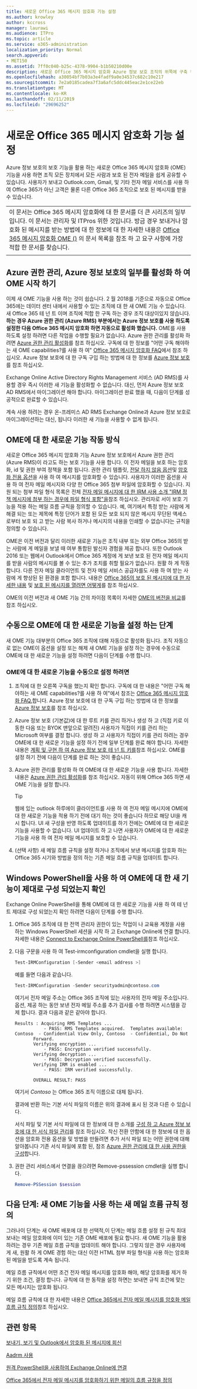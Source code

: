 ```yaml
---
title: 새로운 Office 365 메시지 암호화 기능 설정
ms.author: krowley
author: kccross
manager: laurawi
ms.audience: ITPro
ms.topic: article
ms.service: o365-administration
localization_priority: Normal
search.appverid:
- MET150
ms.assetid: 7ff0c040-b25c-4378-9904-b1b50210d00e
description: 새로운 Office 365 메시지 암호화 Azure 정보 보호 조직의 위쪽에 구축 된 기능을 사용 하 여 수 내부 테두리와 조직 외부의 사용자와 전자 메일 통신을 보호 합니다. 다른 Office 365, Outlook.com, Gmail, 조직과 다른 전자 메일 서비스를 사용 하는 새 OME 기능입니다.
ms.openlocfilehash: a30054bf7b03a3e4fadf9a0e34537c682c10e217
ms.sourcegitcommit: 7e2a0185cadea7f3a6afc5ddc445eac2e1ce22eb
ms.translationtype: MT
ms.contentlocale: ko-KR
ms.lasthandoff: 02/11/2019
ms.locfileid: "29696252"
---
```

# <a name="set-up-new-office-365-message-encryption-capabilities"></a>새로운 Office 365 메시지 암호화 기능 설정

Azure 정보 보호의 보호 기능을 활용 하는 새로운 Office 365 메시지 암호화 (OME) 기능을 사용 하면 조직 모든 장치에서 모든 사람과 보호 된 전자 메일을 쉽게 공유할 수 있습니다. 사용자가 보내고 Outlook.com, Gmail, 및 기타 전자 메일 서비스를 사용 하 여 Office 365가 아닌 고객은 물론 다른 Office 365 조직으로 보호 된 메시지를 받을 수 있습니다.

||
|:-----|
|이 문서는 Office 365 메시지 암호화에 대 한 문서를 더 큰 시리즈의 일부입니다. 이 문서는 관리자 및 ITPros 위한 것입니다. 방금 경우 보내거나 암호화 된 메시지를 받는 방법에 대 한 정보에 대 한 자세한 내용은 [Office 365 메시지 암호화 OME ()](ome.md) 의 문서 목록을 참조 하 고 요구 사항에 가장 적합 한 문서를 찾습니다. |
||

## <a name="get-started-with-ome-by-activating-azure-rights-management-part-of-azure-information-protection"></a>Azure 권한 관리, Azure 정보 보호의 일부를 활성화 하 여 OME 시작 하기

이제 새 OME 기능을 사용 하는 것이 쉽습니다. 2 월 2018를 기준으로 자동으로 Office 365에는 데이터 센터 내에서 사용할 수 있는 조직에 대 한 새 OME 기능 수 있습니다. 새 Office 365 테 넌 트 이며 조직에 적합 한 구독 하는 경우 조직 대상이있지 않습니다. **하는 경우 Azure 권한 관리 (Azure RMS) 부분에서는 Azure 정보 보호를 사용 하도록 설정한 다음 Office 365 메시지 암호화 하면 자동으로 활성화 했습니다.** OME를 사용 하도록 설정 하려면 다른 작업을 수행할 필요가 없습니다. Azure 권한 관리를 활성화 하려면 [Azure 권한 관리 활성화](https://docs.microsoft.com/azure/information-protection/deploy-use/activate-service)를 참조 하십시오. 구독에 대 한 정보를 "어떤 구독 해야하는 새 OME capabilities?를 사용 하 여" [Office 365 메시지 암호화 FAQ](ome-faq.md)에서 참조 하십시오. Azure 정보 보호에 대 한 구독 구입 하는 방법에 대 한 정보를 [Azure 정보 보호](https://azure.microsoft.com/services/information-protection/)를 참조 하십시오.
  
Exchange Online Active Directory Rights Management 서비스 (AD RMS)를 사용할 경우 즉시 이러한 새 기능을 활성화할 수 없습니다. 대신, 먼저 Azure 정보 보호 AD RMS에서 마이그레이션 해야 합니다. 마이그레이션 완료 했을 때, 다음이 단계를 성공적으로 완료할 수 있습니다.
  
계속 사용 하려는 경우 온-프레미스 AD RMS Exchange Online과 Azure 정보 보호로 마이그레이션하는 대신, 됩니다 이러한 새 기능을 사용할 수 없게 됩니다.
  
## <a name="how-the-new-capabilities-for-ome-work"></a>OME에 대 한 새로운 기능 작동 방식

새로운 Office 365 메시지 암호화 기능 Azure 정보 보호에서 Azure 권한 관리 (Azure RMS)이 라고도 하는 보호 기능을 사용 합니다. 이 전자 메일을 보호 하는 암호화, id 및 권한 부여 정책을 포함 됩니다. 권한 관리 템플릿, [전달 하지 않음 옵션](https://docs.microsoft.com/information-protection/deploy-use/configure-usage-rights#do-not-forward-option-for-emails)및 [암호화 전용 옵션](https://docs.microsoft.com/information-protection/deploy-use/configure-usage-rights#encrypt-only-option-for-emails)을 사용 하 여 메시지를 암호화할 수 있습니다. 사용자가 이러한 옵션을 사용 하 여 전자 메일 메시지와 다양 한 Office 365 첨부 파일에 암호화할 수 있습니다. 지원 되는 첨부 파일 형식 목록은 전체 [전자 메일 메시지에 대 한 IRM 사용 소개 "IRM 정책 메시지에 첨부 하는 경우에 파일 형식 포함"을](https://support.office.com/article/bb643d33-4a3f-4ac7-9770-fd50d95f58dc#FileTypesforIRM)참조 하십시오. 관리자로 서이 보호 기능을 적용 하는 메일 흐름 규칙을 정의할 수 있습니다. 예, 여기에서 특정 받는 사람에 게 해결 되는 또는 제목에 특정 단어가 포함 된 모든 보호 되지 않은 메시지 무단된 액세스 로부터 보호 되 고 받는 사람 복사 하거나 메시지의 내용을 인쇄할 수 없습니다는 규칙을 정의할 수 있습니다.
  
OME은 이전 버전과 달리 이러한 새로운 기능은 조직 내부 또는 외부 Office 365의 받는 사람에 게 메일을 보낼 때 여부 통합된 발신자 경험을 제공 합니다. 또한 Outlook 2016 또는 웹에서 Outlook에서 Office 365 계정에 게 보낸 보호 된 전자 메일 메시지를 받을 사람의 메시지를 볼 수 있는 추가 조치를 취할 필요가 없습니다. 원활 하 게 작동합니다. 다른 전자 메일 클라이언트 및 전자 메일 서비스 공급자를도 사용 하 여 받는 사람에 게 향상된 된 환경을 포함 합니다. 내용은 [Office 365의 보호 된 메시지에 대 한 자세한 내용](https://support.office.com/article/Learn-about-protected-messages-in-Office-365-2baf3ac7-12db-40a4-8af7-1852204b4b67) 및 [보호 된 메시지를 열려면 어떻게](https://support.office.com/article/How-do-I-open-a-protected-message-1157a286-8ecc-4b1e-ac43-2a608fbf3098)를 참조 하십시오.

OME의 이전 버전과 새 OME 기능 간의 차이점 목록이 자세한 [OME의 버전을 비교](ome-version-comparison.md)를 참조 하십시오.
  
## <a name="steps-to-manually-set-up-the-new-capabilities-for-ome"></a>수동으로 OME에 대 한 새로운 기능을 설정 하는 단계

새 OME 기능 대부분의 Office 365 조직에 대해 자동으로 활성화 됩니다. 조직 자동으로 없는 OME이 옵션을 설정 또는 해제 새 OME 기능을 설정 하는 경우에 수동으로 OME에 대 한 새로운 기능을 설정 하려면 다음이 단계를 수행 합니다.
  
### <a name="to-manually-set-up-the-new-capabilities-for-ome"></a>OME에 대 한 새로운 기능을 수동으로 설정 하려면

1. 조직에 대 한 오른쪽 구독을 했는지 확인 합니다. 구독에 대 한 내용은 "어떤 구독 해야하는 새 OME capabilities?를 사용 하 여"에서 참조는 [Office 365 메시지 암호화 FAQ.](ome-faq.md)합니다. Azure 정보 보호에 대 한 구독 구입 하는 방법에 대 한 정보를 [Azure 정보 보호](https://azure.microsoft.com/services/information-protection/)를 참조 하십시오.

2. Azure 정보 보호 (기본값)에 대 한 루트 키를 관리 하거나 생성 하 고 (직접 키로 이동한 다음 또는 BYOK 맨앞으로 알려진) 사용자가 직접이 키를 관리 하는 Microsoft 여부를 결정 합니다. 생성 하 고 사용자가 직접이 키를 관리 하려는 경우 OME에 대 한 새로운 기능을 설정 하기 전에 일부 단계를 완료 해야 합니다. 자세한 내용은 [계획 및 구현 하 여 Azure 정보 보호 테 넌 트 키를](https://docs.microsoft.com/information-protection/plan-design/plan-implement-tenant-key)참조 하십시오. OME를 설정 하기 전에 다음이 단계를 완료 하는 것이 좋습니다.

3. Azure 권한 관리를 활성화 하 여 OME에 대 한 새로운 기능을 사용 합니다. 자세한 내용은 [Azure 권한 관리 활성화](https://docs.microsoft.com/azure/information-protection/deploy-use/activate-service)를 참조 하십시오. 자동이 위해 Office 365 하면 새 OME 기능을 설정 합니다.

    > [!TIP]
    > 웹에 있는 outlook 하루에이 클라이언트를 사용 하 여 전자 메일 메시지에 OME에 대 한 새로운 기능을 적용 하기 전에 대기 하는 것이 좋습니다 하므로 해당 UI을 캐시 합니다. UI 새 구성을 반영 하도록 업데이트를 하기 전에는 OME에 대 한 새로운 기능을 사용할 수 없습니다. UI 업데이트 하 고 나면 사용자가 OME에 대 한 새로운 기능을 사용 하 여 전자 메일 메시지를 보호할 수 있습니다.
  
4. (선택 사항) 새 메일 흐름 규칙을 설정 하거나 조직에서 보낸 메시지를 암호화 하는 Office 365 시기와 방법을 정의 하는 기존 메일 흐름 규칙을 업데이트 합니다.

## <a name="verify-that-the-new-capabilities-for-ome-are-configured-properly-by-using-windows-powershell"></a>Windows PowerShell을 사용 하 여 OME에 대 한 새 기능이 제대로 구성 되었는지 확인

Exchange Online PowerShell을 통해 OME에 대 한 새로운 기능을 사용 하 여 테 넌 트 제대로 구성 되었는지 확인 하려면 다음이 단계를 수행 합니다.
  
1. Office 365 조직에 대 한 전역 관리자 권한이 있는 작업이 나 교육용 계정을 사용 하는 Windows PowerShell 세션을 시작 하 고 Exchange Online에 연결 합니다. 자세한 내용은 [Connect to Exchange Online PowerShell를](https://aka.ms/exopowershell)참조 하십시오.

2. 다음 구문을 사용 하 여 Test-irmconfiguration cmdlet을 실행 합니다.

     ```powershell
     Test-IRMConfiguration [-Sender <email address >]
     ```  

   예를 들면 다음과 같습니다.

     ```powershell
     Test-IRMConfiguration -Sender securityadmin@contoso.com
     ```

    여기서 전자 메일 주소는 Office 365 조직에 있는 사용자의 전자 메일 주소입니다. 옵션, 제공 하는 동안 보낸 전자 메일 주소를 추가 검사를 수행 하려면 시스템을 강제 합니다. 결과 다음과 같은 같아야 합니다.

     ```text
    Results : Acquiring RMS Templates ...
                - PASS: RMS Templates acquired.  Templates available: Contoso  - Confidential View Only, Contoso  - Confidential, Do Not 
            Forward.
            Verifying encryption ...
                - PASS: Encryption verified successfully.
            Verifying decryption ...
                - PASS: Decryption verified successfully.
            Verifying IRM is enabled ...
                - PASS: IRM verified successfully.

            OVERALL RESULT: PASS
    ```

    여기서 *Contoso* 는 Office 365 조직 이름으로 대체 됩니다.

    결과에 반환 하는 기본 서식 파일의 이름은 위의 결과에 표시 된 것과 다른 수 있습니다.

    서식 파일 및 기본 서식 파일에 대 한 정보에 대 한 소개를 [구성 하 고 Azure 정보 보호에 대 한 서식 파일 관리](https://docs.microsoft.com/information-protection/deploy-use/configure-policy-templates)를 참조 하십시오. 착신 전환 안함에 대 한 정보에 대 한 옵션을 암호화 전용 옵션을 및 방법을 만들려면 추가 서식 파일 또는 어떤 권한에 대해 알아봅니다 기존 서식 파일에 포함 된, 참조 [Azure 권한 관리에 대 한 사용 권한을 구성](https://docs.microsoft.com/information-protection/deploy-use/configure-usage-rights)합니다.

3. 권한 관리 서비스에서 연결을 끊으려면 Remove-pssession cmdlet을 실행 합니다.
    
     ```powershell
     Remove-PSSession $session
     ```

## <a name="next-steps-define-new-mail-flow-rules-that-use-the-new-ome-capabilities"></a>다음 단계: 새 OME 기능을 사용 하는 새 메일 흐름 규칙 정의

그러나이 단계는 새 OME 배포에 대 한 선택적,이 단계는 메일 흐름 설정 된 규칙 최대 보내는 메일 암호화에 이미 있는 기존 OME 배포에 필요 합니다. 새 OME 기능을 활용 하려는 경우 기존 메일 흐름 규칙을 업데이트 해야 합니다. 그렇지 않은 경우 사용자에 게 새, 원활 하 게 OME 경험 하는 대신 이전 HTML 첨부 파일 형식을 사용 하는 암호화 된 메일을 받도록 계속 됩니다.
  
메일 흐름 규칙에서 어떤 조건 전자 메일 메시지를 암호화 해야, 해당 암호화를 제거 하기 위한 조건, 결정 합니다. 규칙에 대 한 동작을 설정 하면는 보내면 규칙 조건에 맞는 모든 메시지는 암호화 됩니다.
  
메일 흐름 규칙에 대 한 자세한 내용은 [Office 365에서 전자 메일 메시지를 암호화 메일 흐름 규칙 정의](define-mail-flow-rules-to-encrypt-email.md)참조 하십시오.
  
## <a name="related-topics"></a>관련 항목

[보내기, 보기 및 Outlook에서 암호화 된 메시지에 회신](https://support.office.com/article/eaa43495-9bbb-4fca-922a-df90dee51980.aspx)
  
[Aadrm 사용](https://docs.microsoft.com/powershell/module/aadrm/enable-aadrm?view=azureipps)
  
[원격 PowerShell을 사용하여 Exchange Online에 연결](https://technet.microsoft.com/library/jj984289%28v=exchg.160%29.aspx)
  
[Office 365에서 전자 메일 메시지를 암호화하기 위한 메일의 흐름 규정을 정의](define-mail-flow-rules-to-encrypt-email.md)
